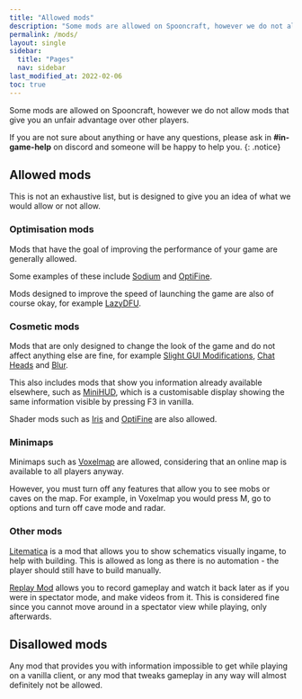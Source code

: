 ```yaml
---
title: "Allowed mods"
description: "Some mods are allowed on Spooncraft, however we do not allow mods that give you an unfair advantage over other players."
permalink: /mods/
layout: single
sidebar:
  title: "Pages"
  nav: sidebar
last_modified_at: 2022-02-06
toc: true
---
```


Some mods are allowed on Spooncraft, however we do not allow mods that give you an unfair advantage over other players.

If you are not sure about anything or have any questions, please ask in **#in-game-help** on discord and someone will be happy to help you.
{: .notice}

## Allowed mods

This is not an exhaustive list, but is designed to give you an idea of what we would allow or not allow.

### Optimisation mods
Mods that have the goal of improving the performance of your game are generally allowed.

Some examples of these include [Sodium](https://modrinth.com/mod/sodium) and [OptiFine](https://optifine.net/home).

Mods designed to improve the speed of launching the game are also of course okay, for example [LazyDFU](https://github.com/astei/lazydfu/releases).

### Cosmetic mods
Mods that are only designed to change the look of the game and do not affect anything else are fine, for example [Slight GUI Modifications](https://www.curseforge.com/minecraft/mc-mods/slight-gui-modifications), [Chat Heads](https://www.curseforge.com/minecraft/mc-mods/chat-heads) and [Blur](https://www.curseforge.com/minecraft/mc-mods/blur-fabric).

This also includes mods that show you information already available elsewhere, such as [MiniHUD](https://www.curseforge.com/minecraft/mc-mods/minihud), which is a customisable display showing the same information visible by pressing F3 in vanilla.

Shader mods such as [Iris](https://irisshaders.net/) and [OptiFine](https://optifine.net/home) are also allowed.

### Minimaps
Minimaps such as [Voxelmap](https://www.curseforge.com/minecraft/mc-mods/voxelmap) are allowed, considering that an online map is available to all players anyway.

However, you must turn off any features that allow you to see mobs or caves on the map. For example, in Voxelmap you would press M, go to options and turn off cave mode and radar.

### Other mods
[Litematica](https://www.curseforge.com/minecraft/mc-mods/litematica) is a mod that allows you to show schematics visually ingame, to help with building. This is allowed as long as there is no automation - the player should still have to build manually.

[Replay Mod](https://www.replaymod.com/download/) allows you to record gameplay and watch it back later as if you were in spectator mode, and make videos from it. This is considered fine since you cannot move around in a spectator view while playing, only afterwards.

## Disallowed mods

Any mod that provides you with information impossible to get while playing on a vanilla client, or any mod that tweaks gameplay in any way will almost definitely not be allowed.